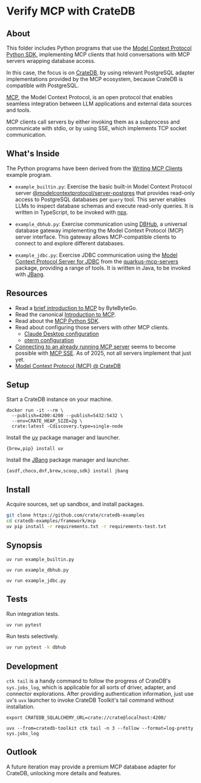 # Verify MCP with CrateDB

## About

This folder includes Python programs that use the [Model Context Protocol
Python SDK], implementing MCP clients that hold conversations with MCP servers
wrapping database access.

In this case, the focus is on [CrateDB], by using relevant PostgreSQL adapter
implementations provided by the MCP ecosystem, because CrateDB is compatible
with PostgreSQL.

[MCP], the Model Context Protocol, is an open protocol that enables seamless
integration between LLM applications and external data sources and tools.

MCP clients call servers by either invoking them as a subprocess and
communicate with stdio, or by using SSE, which implements TCP socket
communication.

## What's Inside

The Python programs have been derived from the [Writing MCP Clients] example
program.

- `example_builtin.py`: Exercise the basic built-in Model Context Protocol server
  [@modelcontextprotocol/server-postgres] that provides read-only access to
  PostgreSQL databases per `query` tool. This server enables LLMs to inspect
  database schemas and execute read-only queries. It is written in TypeScript,
  to be invoked with [npx].

- `example_dbhub.py`: Exercise communication using [DBHub], a universal database
  gateway implementing the Model Context Protocol (MCP) server interface. This
  gateway allows MCP-compatible clients to connect to and explore different databases.

- `example_jdbc.py`: Exercise JDBC communication using the [Model Context Protocol
  Server for JDBC] from the [quarkus-mcp-servers] package, providing a range
  of tools. It is written in Java, to be invoked with [JBang].

## Resources

- Read a [brief introduction to MCP] by ByteByteGo.
- Read the canonical [Introduction to MCP].
- Read about the [MCP Python SDK].
- Read about configuring those servers with other MCP clients.
  - [Claude Desktop configuration]
  - [oterm configuration]
- [Connecting to an already running MCP server] seems to become possible
  with [MCP SSE]. As of 2025, not all servers implement that just yet.
- [Model Context Protocol (MCP) @ CrateDB]

## Setup

Start a CrateDB instance on your machine.
```shell
docker run -it --rm \
  --publish=4200:4200 --publish=5432:5432 \
  --env=CRATE_HEAP_SIZE=2g \
  crate:latest -Cdiscovery.type=single-node
```

Install the [uv] package manager and launcher.
```shell
{brew,pip} install uv
```

Install the [JBang] package manager and launcher.
```shell
{asdf,choco,dnf,brew,scoop,sdk} install jbang
```

## Install

Acquire sources, set up sandbox, and install packages.
```bash
git clone https://github.com/crate/cratedb-examples
cd cratedb-examples/framework/mcp
uv pip install -r requirements.txt -r requirements-test.txt
```

## Synopsis

```shell
uv run example_builtin.py
```
```shell
uv run example_dbhub.py
```
```shell
uv run example_jdbc.py
```

## Tests

Run integration tests.
```bash
uv run pytest
```

Run tests selectively.
```bash
uv run pytest -k dbhub
```

## Development

`ctk tail` is a handy command to follow the progress of CrateDB's `sys.jobs_log`,
which is applicable for all sorts of driver, adapter, and connector explorations.
After providing authentication information, just use uv's `uvx` launcher to invoke
CrateDB Toolkit's tail command without installation.
```shell
export CRATEDB_SQLALCHEMY_URL=crate://crate@localhost:4200/
```
```shell
uvx --from=cratedb-toolkit ctk tail -n 3 --follow --format=log-pretty sys.jobs_log
```

## Outlook

A future iteration may provide a premium MCP database adapter for CrateDB,
unlocking more details and features.


[brief introduction to MCP]: https://blog.bytebytego.com/i/159075598/what-is-mcp
[Claude Desktop configuration]: https://github.com/modelcontextprotocol/servers?tab=readme-ov-file#using-an-mcp-client
[connecting to an already running MCP server]: https://github.com/modelcontextprotocol/python-sdk/issues/145
[CrateDB]: https://cratedb.com/database
[DBHub]: https://github.com/bytebase/dbhub
[Introduction to MCP]: https://modelcontextprotocol.io/introduction
[JBang]: https://www.jbang.dev/
[MCP]: https://modelcontextprotocol.io/
[MCP Python SDK]: https://github.com/modelcontextprotocol/python-sdk
[MCP SSE]: https://github.com/sidharthrajaram/mcp-sse
[Model Context Protocol (MCP) @ CrateDB]: https://github.com/crate/crate-clients-tools/discussions/234
[Model Context Protocol Python SDK]: https://pypi.org/project/mcp/
[Model Context Protocol Server for JDBC]: https://github.com/quarkiverse/quarkus-mcp-servers/tree/main/jdbc#readme
[@modelcontextprotocol/server-postgres]: https://www.npmjs.com/package/@modelcontextprotocol/server-postgres
[npx]: https://docs.npmjs.com/cli/v11/commands/npx
[oterm configuration]: https://ggozad.github.io/oterm/tools/mcp/
[quarkus-mcp-servers]: https://github.com/quarkiverse/quarkus-mcp-servers
[uv]: https://docs.astral.sh/uv/
[Writing MCP Clients]: https://github.com/modelcontextprotocol/python-sdk?tab=readme-ov-file#writing-mcp-clients
